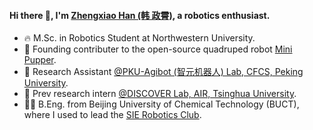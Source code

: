 #### Hi there 👋, I'm [Zhengxiao Han (韩 政霄)](https://0nhc.github.io), a robotics enthusiast.

- 🔥 M.Sc. in Robotics Student at Northwestern University.
- 🤖 Founding contributer to the open-source quadruped robot [Mini Pupper](https://www.kickstarter.com/projects/336477435/mini-pupper-open-sourceros-robot-dog-kit).
- 🌱 Research Assistant [@PKU-Agibot (智元机器人) Lab, CFCS, Peking University](https://zsdonghao.github.io/).
- 🔭 Prev research intern [@DISCOVER Lab, AIR, Tsinghua University](https://github.com/AIR-DISCOVER).
- 🧑‍🎤 B.Eng. from Beijing University of Chemical Technology (BUCT), where I used to lead the [SIE Robotics Club](https://github.com/mvyp).


